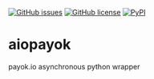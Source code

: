 [![GitHub issues](https://img.shields.io/github/issues/layerqa/aiopayok?style=for-the-badge)](https://github.com/layerqa/aiopayok/issues)
[![GitHub license](https://img.shields.io/github/license/layerqa/aiopayok?style=for-the-badge)](https://github.com/layerqa/aiopayok/blob/main/LICENSE)
[![PyPI](https://img.shields.io/pypi/v/aiopayok.svg)](https://pypi.org/project/aiopayok/)
# aiopayok
payok.io asynchronous python wrapper
